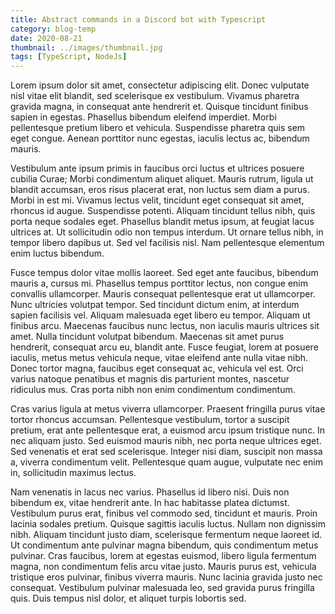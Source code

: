 ```yaml
---
title: Abstract commands in a Discord bot with Typescript
category: blog-temp
date: 2020-08-21
thumbnail: ../images/thumbnail.jpg
tags: [TypeScript, NodeJs]
---
```


Lorem ipsum dolor sit amet, consectetur adipiscing elit. Donec vulputate nisl vitae elit blandit, sed scelerisque ex vestibulum. Vivamus pharetra gravida magna, in consequat ante hendrerit et. Quisque tincidunt finibus sapien in egestas. Phasellus bibendum eleifend imperdiet. Morbi pellentesque pretium libero et vehicula. Suspendisse pharetra quis sem eget congue. Aenean porttitor nunc egestas, iaculis lectus ac, bibendum mauris.

Vestibulum ante ipsum primis in faucibus orci luctus et ultrices posuere cubilia Curae; Morbi condimentum aliquet aliquet. Mauris rutrum, ligula ut blandit accumsan, eros risus placerat erat, non luctus sem diam a purus. Morbi in est mi. Vivamus lectus velit, tincidunt eget consequat sit amet, rhoncus id augue. Suspendisse potenti. Aliquam tincidunt tellus nibh, quis porta neque sodales eget. Phasellus blandit metus ipsum, at feugiat lacus ultrices at. Ut sollicitudin odio non tempus interdum. Ut ornare tellus nibh, in tempor libero dapibus ut. Sed vel facilisis nisl. Nam pellentesque elementum enim luctus bibendum.

Fusce tempus dolor vitae mollis laoreet. Sed eget ante faucibus, bibendum mauris a, cursus mi. Phasellus tempus porttitor lectus, non congue enim convallis ullamcorper. Mauris consequat pellentesque erat ut ullamcorper. Nunc ultricies volutpat tempor. Sed tincidunt dictum enim, at interdum sapien facilisis vel. Aliquam malesuada eget libero eu tempor. Aliquam ut finibus arcu. Maecenas faucibus nunc lectus, non iaculis mauris ultrices sit amet. Nulla tincidunt volutpat bibendum. Maecenas sit amet purus hendrerit, consequat arcu eu, blandit ante. Fusce feugiat, lorem at posuere iaculis, metus metus vehicula neque, vitae eleifend ante nulla vitae nibh. Donec tortor magna, faucibus eget consequat ac, vehicula vel est. Orci varius natoque penatibus et magnis dis parturient montes, nascetur ridiculus mus. Cras porta nibh non enim condimentum condimentum.

Cras varius ligula at metus viverra ullamcorper. Praesent fringilla purus vitae tortor rhoncus accumsan. Pellentesque vestibulum, tortor a suscipit pretium, erat ante pellentesque erat, a euismod arcu ipsum tristique nunc. In nec aliquam justo. Sed euismod mauris nibh, nec porta neque ultrices eget. Sed venenatis et erat sed scelerisque. Integer nisi diam, suscipit non massa a, viverra condimentum velit. Pellentesque quam augue, vulputate nec enim in, sollicitudin maximus lectus.

Nam venenatis in lacus nec varius. Phasellus id libero nisi. Duis non bibendum ex, vitae hendrerit ante. In hac habitasse platea dictumst. Vestibulum purus erat, finibus vel commodo sed, tincidunt et mauris. Proin lacinia sodales pretium. Quisque sagittis iaculis luctus. Nullam non dignissim nibh. Aliquam tincidunt justo diam, scelerisque fermentum neque laoreet id. Ut condimentum ante pulvinar magna bibendum, quis condimentum metus pulvinar. Cras faucibus, lorem at egestas euismod, libero ligula fermentum magna, non condimentum felis arcu vitae justo. Mauris purus est, vehicula tristique eros pulvinar, finibus viverra mauris. Nunc lacinia gravida justo nec consequat. Vestibulum pulvinar malesuada leo, sed gravida purus fringilla quis. Duis tempus nisl dolor, et aliquet turpis lobortis sed.
